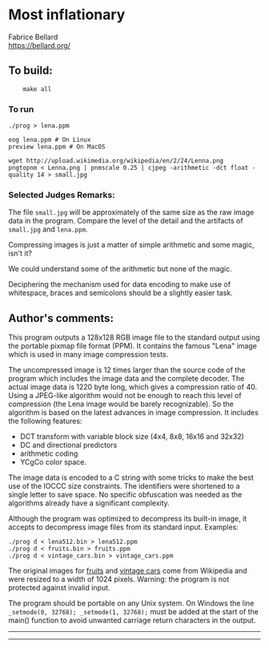 # Most inflationary

Fabrice Bellard  
<https://bellard.org/>  

## To build:

        make all

### To run

    ./prog > lena.ppm

    eog lena.ppm # On Linux
    preview lena.ppm # On MacOS

    wget http://upload.wikimedia.org/wikipedia/en/2/24/Lenna.png
    pngtopnm < Lenna.png | pnmscale 0.25 | cjpeg -arithmetic -dct float -quality 14 > small.jpg

### Selected Judges Remarks:

The file `small.jpg` will be approximately of the same size as the raw image data
in the program. Compare the level of the detail and the artifacts of
`small.jpg` and `lena.ppm`.

Compressing images is just a matter of simple arithmetic and some magic, isn't it?

We could understand some of the arithmetic but none of the magic.

Deciphering the mechanism used for data encoding to make use
of whitespace, braces and semicolons should be a slightly easier task.

## Author's comments:

This program outputs a 128x128 RGB image file to the standard output
using the portable pixmap file format (PPM). It contains the famous
"Lena" image which is used in many image compression tests. 

The uncompressed image is 12 times larger than the source code of the
program which includes the image data and the complete decoder. The
actual image data is 1220 byte long, which gives a compression ratio
of 40. Using a JPEG-like algorithm would not be enough to reach this
level of compression (the Lena image would be barely recognizable). So
the algorithm is based on the latest advances in image compression. It
includes the following features:

- DCT transform with variable block size (4x4, 8x8, 16x16 and 32x32)
- DC and directional predictors
- arithmetic coding
- YCgCo color space.

The image data is encoded to a C string with some tricks to make the
best use of the IOCCC size constraints. The identifiers were shortened
to a single letter to save space. No specific obfuscation was needed
as the algorithms already have a significant complexity.

Although the program was optimized to decompress its built-in image,
it accepts to decompress image files from its standard
input. Examples:
  
    ./prog d < lena512.bin > lena512.ppm
    ./prog d < fruits.bin > fruits.ppm
    ./prog d < vintage_cars.bin > vintage_cars.ppm

The original images for [fruits][1] and [vintage cars][2] come from
Wikipedia and were resized to a width of 1024 pixels. Warning: the
program is not protected against invalid input.

The program should be portable on any Unix system. On Windows the line
`_setmode(0, 32768); _setmode(1, 32768);` must be added at the start of
the main() function to avoid unwanted carriage return characters in
the output.

--------------------------------------------------------------------------------

[1]: https://commons.wikimedia.org/wiki/File%3AFruits_oranges%2C_jardin_japonais_2.JPG
[2]: https://commons.wikimedia.org/wiki/File%3ARed_Bull_Jungfrau_Stafette%2C_10th_stage_-_vintage_cars_%282%29.jpg

--------------------------------------------------------------------------------
<!--
(c) Copyright 1984-2018, [Leo Broukhis, Simon Cooper, Landon Curt Noll][judges] - All rights reserved
This work is licensed under a [Creative Commons Attribution-ShareAlike 3.0 Unported License][cc].

[judges]: http://www.ioccc.org/judges.html
[cc]: http://creativecommons.org/licenses/by-sa/3.0/
-->
